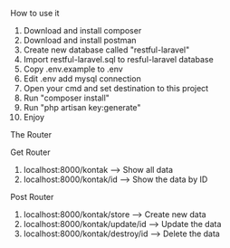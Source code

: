 How to use it

1. Download and install composer
2. Download and install postman
2. Create new database called "restful-laravel"
3. Import restful-laravel.sql to resful-laravel database
4. Copy .env.example to .env
5. Edit .env add mysql connection
6. Open your cmd and set destination to this project
7. Run "composer install"
8. Run "php artisan key:generate"
9. Enjoy

The Router

Get Router
1. localhost:8000/kontak --> Show all data
2. localhost:8000/kontak/id --> Show the data by ID

Post Router
1. localhost:8000/kontak/store --> Create new data
2. localhost:8000/kontak/update/id --> Update the data
3. localhost:8000/kontak/destroy/id --> Delete the data
